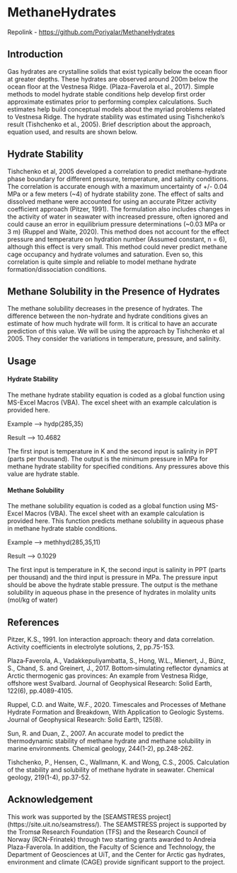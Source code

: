 # MethaneHydrates

Repolink - https://github.com/Poriyalar/MethaneHydrates
<h2>Introduction</h2>
Gas hydrates are crystalline solids that exist typically below the ocean floor at greater depths. These hydrates are observed around 200m below the ocean floor at the Vestnesa Ridge. (Plaza-Faverola et al., 2017). Simple methods to model hydrate stable conditions help develop first order approximate estimates prior to performing complex calculations. Such estimates help build conceptual models about the myriad problems related to Vestnesa Ridge. The hydrate stability was estimated using Tishchenko’s result (Tishchenko et al., 2005). Brief description about the approach, equation used, and results are shown below.

<h2>Hydrate Stability </h2>
<p>Tishchenko et al, 2005 developed a correlation to predict methane-hydrate phase boundary for different pressure, temperature, and salinity conditions. The correlation is accurate enough with a maximum uncertainty of +/- 0.04 MPa or a few meters (~4) of hydrate stability zone. The effect of salts and dissolved methane were accounted for using an accurate Pitzer activity coefficient approach (Pitzer, 1991). The formulation also includes changes in the activity of water in seawater with increased pressure, often ignored and could cause an error in equilibrium pressure determinations (~0.03 MPa or 3 m) (Ruppel and Waite, 2020). This method does not account for the effect pressure and temperature on hydration number (Assumed constant, n = 6), although this effect is very small. This method could never predict methane cage occupancy and hydrate volumes and saturation. Even so, this correlation is quite simple and reliable to model methane hydrate formation/dissociation conditions.</p>

<h2>Methane Solubility in the Presence of Hydrates </h2>
<p>The methane solubility decreases in the presence of hydrates. The difference between the non-hydrate and hydrate conditions gives an estimate of how much hydrate will form. It is critical to have an accurate prediction of this value. We will be using the approach by Tishchenko et al 2005. They consider the variations in temperature, pressure, and salinity. </p>

<h2>Usage</h2>
<h4>Hydrate Stability</h4>
The methane hydrate stability equation is coded as a global function using MS-Excel Macros (VBA). The excel sheet with an example calculation is provided here. 

Example --> hydp(285,35)   

Result --> 10.4682   

The first input is temperature in K and the second input is salinity in PPT (parts per thousand). The output is the minimum pressure in MPa for methane hydrate stability for specified conditions. Any pressures above this value are hydrate stable.

<h4>Methane Solubility</h4>
The methane solubility equation is coded as a global function using MS-Excel Macros (VBA). The excel sheet with an example calculation is provided here. This function predicts methane solubility in aqueous phase in methane hydrate stable conditions.

Example --> methhyd(285,35,11)   

Result --> 0.1029
   
The first input is temperature in K, the second input is salinity in PPT (parts per thousand) and the third input is pressure in MPa. The pressure input should be above the hydrate stable pressure. The output is the methane solubility in aqueous phase in the presence of hydrates in molality units (mol/kg of water)

<h2>References</h2>
<p> Pitzer, K.S., 1991. Ion interaction approach: theory and data correlation. Activity coefficients in electrolyte solutions, 2, pp.75-153.</p>
<p> Plaza‐Faverola, A., Vadakkepuliyambatta, S., Hong, W.L., Mienert, J., Bünz, S., Chand, S. and Greinert, J., 2017. Bottom‐simulating reflector dynamics at Arctic thermogenic gas provinces: An example from Vestnesa Ridge, offshore west Svalbard. Journal of Geophysical Research: Solid Earth, 122(6), pp.4089-4105.</p>
<p> Ruppel, C.D. and Waite, W.F., 2020. Timescales and Processes of Methane Hydrate Formation and Breakdown, With Application to Geologic Systems. Journal of Geophysical Research: Solid Earth, 125(8).</p>
<p> Sun, R. and Duan, Z., 2007. An accurate model to predict the thermodynamic stability of methane hydrate and methane solubility in marine environments. Chemical geology, 244(1-2), pp.248-262.</p>
<p> Tishchenko, P., Hensen, C., Wallmann, K. and Wong, C.S., 2005. Calculation of the stability and solubility of methane hydrate in seawater. Chemical geology, 219(1-4), pp.37-52.</p>

<h2>Acknowledgement</h2>
This work was supported by the [SEAMSTRESS project](https://site.uit.no/seamstress/). The SEAMSTRESS project is supported by the Tromsø Research Foundation (TFS) and the Research Council of Norway (RCN-Frinatek) through two starting grants awarded to Andreia Plaza-Faverola. In addition, the Faculty of Science and Technology, the Department of Geosciences at UiT, and the Center for Arctic gas hydrates, environment and climate (CAGE) provide significant support to the project.
